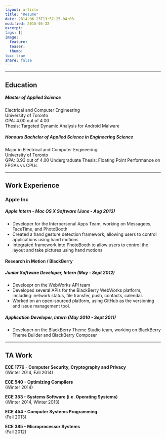 ```yaml
---
layout: article
title: "Resume"
date: 2014-06-25T13:57:25-04:00
modified: 2015-05-22
excerpt:
tags: []
image:
  feature:
  teaser:
  thumb:
toc: true
share: false
---
```


---

## Education

##### Master of Applied Science
Electrical and Computer Engineering  
University of Toronto  
GPA: 4.00 out of 4.00  
Thesis: Targeted Dynamic Analysis for Android Malware  

##### Honours Bachelor of Applied Science in Engineering Science  
Major in Electrical and Computer Engineering  
University of Toronto  
GPA: 3.93 out of 4.00
Undergraduate Thesis: Floating Point Performance on FPGAs vs CPUs
  
---

## Work Experience

### Apple Inc  

##### Apple Intern - Mac OS X Software (June - Aug 2013)

*   Developer for the Interpersonal Apps Team, working on Messagees, FaceTime, and PhotoBooth  
*   Created a hand gesture detection framework, allowing users to control applications using hand motions  
*   Integrated framework into PhotoBooth to allow users to control the layout and take pictures using hand motions

#### Research in Motion / BlackBerry

##### Junior Software Developer, Intern (May - Sept 2012) 

*   Develoepr on the WebWorks API team
*   Developed several APIs for the BlackBerry WebWorks platform, including:  network status, file transfer, push, contacts, calendar.
*   Worked on an open-sourced platform, using GitHub as the versioning and issue management tool.

##### Application Developer, Intern (May 2010 - Sept 2011) 

*   Developer on the BlackBerry Theme Studio team, working on BlackBerry Theme Builder and BlackBerry Composer

---

## TA Work

<b>ECE 1776 - Computer Security, Cryptography and Privacy</b>  
(Winter 2014, Fall 2014)  

<b>ECE 540 - Optimizing Compilers</b>  
(Winter 2014)  

<b>ECE 353 - Systems Software (i.e. Operating Systems)</b>  
(Winter 2014, Winter 2013)  

<b>ECE 454 - Computer Systems Programming</b>  
(Fall 2013)  

<b>ECE 385 - Microprocessor Systems</b>  
(Fall 2012)  


